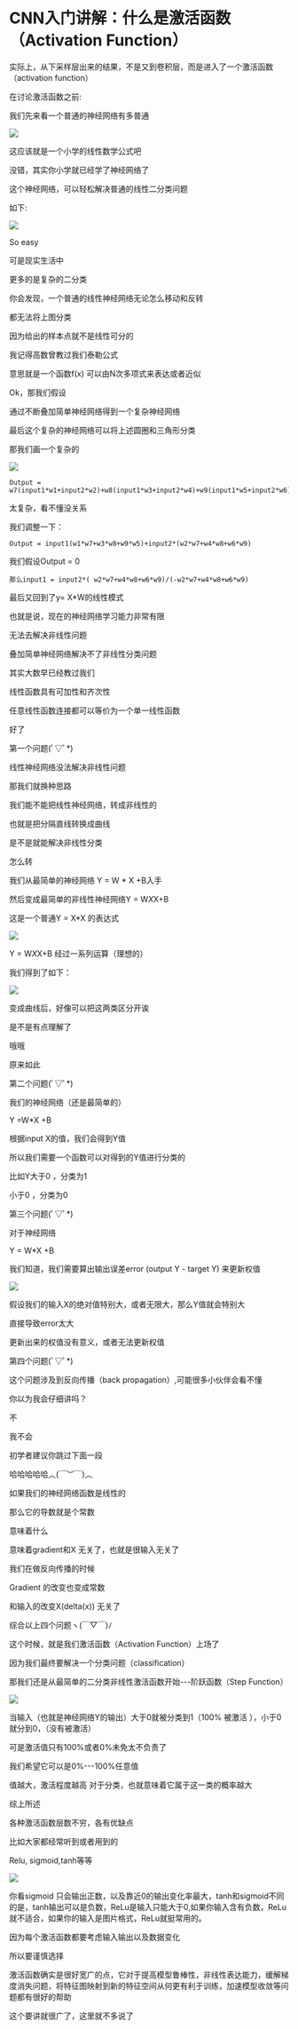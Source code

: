 # CNN入门讲解：什么是激活函数（Activation Function）

实际上，从下采样层出来的结果，不是又到卷积层，而是进入了一个激活函数（activation function）

在讨论激活函数之前:

我们先来看一个普通的神经网络有多普通

![](./01.jpg)

这应该就是一个小学的线性数学公式吧

没错，其实你小学就已经学了神经网络了

这个神经网络，可以轻松解决普通的线性二分类问题

如下:

![](./02.jpg)


So easy


可是现实生活中

更多的是复杂的二分类

你会发现，一个普通的线性神经网络无论怎么移动和反转

都无法将上图分类

因为给出的样本点就不是线性可分的

我记得高数曾教过我们泰勒公式

意思就是一个函数f(x) 可以由N次多项式来表达或者近似

Ok，那我们假设

通过不断叠加简单神经网络得到一个复杂神经网络

最后这个复杂的神经网络可以将上述圆圈和三角形分类

那我们画一个复杂的

![](./03.jpg)

```
Output = w7(input1*w1+input2*w2)+w8(input1*w3+input2*w4)+w9(input1*w5+input2*w6)
```

太复杂，看不懂没关系

我们调整一下：

```
Output = input1(w1*w7+w3*w8+w9*w5)+input2*(w2*w7+w4*w8+w6*w9)
```

我们假设Output = 0

```
那么input1 = input2*( w2*w7+w4*w8+w6*w9)/(-w2*w7+w4*w8+w6*w9)
```

最后又回到了y= X*W的线性模式

也就是说，现在的神经网络学习能力非常有限

无法去解决非线性问题

叠加简单神经网络解决不了非线性分类问题

其实大数早已经教过我们

线性函数具有可加性和齐次性

任意线性函数连接都可以等价为一个单一线性函数

好了

第一个问题(ﾟ▽ﾟ*)

线性神经网络没法解决非线性问题

那我们就换种思路

我们能不能把线性神经网络，转成非线性的

也就是把分隔直线转换成曲线

是不是就能解决非线性分类

怎么转

我们从最简单的神经网络 Y = W * X +B入手

然后变成最简单的非线性神经网络Y = W*X*X+B

这是一个普通Y = X*X 的表达式

![](./04.jpg)

Y = W*X*X+B 经过一系列运算（理想的）

我们得到了如下：

![](./05.jpg)

变成曲线后，好像可以把这两类区分开诶

是不是有点理解了

哦哦

原来如此

第二个问题(ﾟ▽ﾟ*)

我们的神经网络（还是最简单的）

Y =W*X +B

根据input X的值，我们会得到Y值

所以我们需要一个函数可以对得到的Y值进行分类的

比如Y大于0 ，分类为1

小于0 ，分类为0

第三个问题(ﾟ▽ﾟ*)

对于神经网络

Y = W*X +B

我们知道，我们需要算出输出误差error (output Y - target Y) 来更新权值

![](./06.jpg)


假设我们的输入X的绝对值特别大，或者无限大，那么Y值就会特别大

直接导致error太大

更新出来的权值没有意义，或者无法更新权值

第四个问题(ﾟ▽ﾟ*)

这个问题涉及到反向传播（back propagation）,可能很多小伙伴会看不懂

你以为我会仔细讲吗？

不

我不会

初学者建议你跳过下面一段

哈哈哈哈哈︿(￣︶￣)︿

如果我们的神经网络函数是线性的

那么它的导数就是个常数

意味着什么

意味着gradient和X 无关了，也就是很输入无关了

我们在做反向传播的时候

Gradient 的改变也变成常数

和输入的改变X(delta(x)) 无关了

综合以上四个问题ヽ(￣▽￣)ﾉ

这个时候，就是我们激活函数（Activation Function）上场了

因为我们最终要解决一个分类问题（classification）

那我们还是从最简单的二分类非线性激活函数开始---阶跃函数（Step Function）

![](./07.jpg)

当输入（也就是神经网络Y的输出）大于0就被分类到1（100% 被激活 ），小于0就分到0，（没有被激活）

可是激活值只有100%或者0%未免太不负责了

我们希望它可以是0%---100%任意值

值越大，激活程度越高 对于分类，也就意味着它属于这一类的概率越大

综上所述

各种激活函数层数不穷，各有优缺点

比如大家都经常听到或者用到的

Relu, sigmoid,tanh等等

![](./08.jpg)

你看sigmoid 只会输出正数，以及靠近0的输出变化率最大，tanh和sigmoid不同的是，tanh输出可以是负数，ReLu是输入只能大于0,如果你输入含有负数，ReLu就不适合，如果你的输入是图片格式，ReLu就挺常用的。

因为每个激活函数都要考虑输入输出以及数据变化

所以要谨慎选择

激活函数确实是很好宽广的点，它对于提高模型鲁棒性，非线性表达能力，缓解梯度消失问题，将特征图映射到新的特征空间从何更有利于训练，加速模型收敛等问题都有很好的帮助

这个要讲就很广了，这里就不多说了
